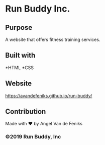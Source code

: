 # Run Buddy Inc.

## Purpose
A website that offers fitness training services.

## Built with
*HTML
*CSS 

## Website
https://avandefeniks.github.io/run-buddy/

## Contribution
Made with ❤️ by Angel Van de Feniks

### ©2019 Run Buddy, Inc
